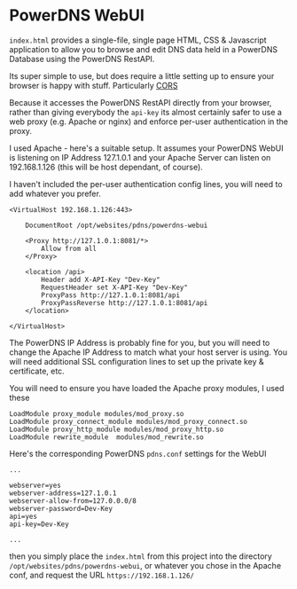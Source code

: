 # PowerDNS WebUI

`index.html` provides a single-file, single page HTML, CSS & Javascript application to allow you to browse and edit 
DNS data held in a PowerDNS Database using the PowerDNS RestAPI.

Its super simple to use, but does require a little setting up to ensure your browser is happy with stuff.
Particularly [CORS](https://developer.mozilla.org/en-US/docs/Web/HTTP/CORS)

Because it accesses the PowerDNS RestAPI directly from your browser, rather than giving everybody the `api-key`
its almost certainly safer to use a web proxy (e.g. Apache or nginx) and enforce per-user authentication in the proxy.

I used Apache - here's a suitable setup. It assumes your PowerDNS WebUI is listening on IP Address 127.1.0.1
and your Apache Server can listen on 192.168.1.126 (this will be host dependant, of course).

I haven't included the per-user authentication config lines, you will need to add whatever you prefer.

```
<VirtualHost 192.168.1.126:443>

	DocumentRoot /opt/websites/pdns/powerdns-webui

	<Proxy http://127.1.0.1:8081/*>
		Allow from all
	</Proxy>

	<location /api>
		Header add X-API-Key "Dev-Key"
		RequestHeader set X-API-Key "Dev-Key"
		ProxyPass http://127.1.0.1:8081/api
		ProxyPassReverse http://127.1.0.1:8081/api
	</location>

</VirtualHost>
```

The PowerDNS IP Address is probably fine for you, but you will need to change the Apache IP Address to match
what your host server is using. 
You will need additional SSL configuration lines to set up the private key & certificate, etc.

You will need to ensure you have loaded the Apache proxy modules, I used these

```
LoadModule proxy_module modules/mod_proxy.so
LoadModule proxy_connect_module modules/mod_proxy_connect.so
LoadModule proxy_http_module modules/mod_proxy_http.so
LoadModule rewrite_module  modules/mod_rewrite.so
```
Here's the corresponding PowerDNS `pdns.conf` settings for the WebUI

```
...

webserver=yes
webserver-address=127.1.0.1
webserver-allow-from=127.0.0.0/8
webserver-password=Dev-Key
api=yes
api-key=Dev-Key

...

```


then you simply place the `index.html` from this project into the directory `/opt/websites/pdns/powerdns-webui`,
or whatever you chose in the Apache conf, and request the URL `https://192.168.1.126/`


